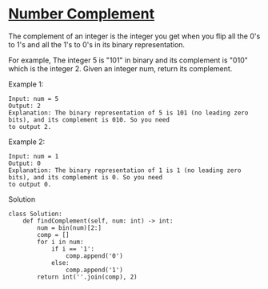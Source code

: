 # [Number Complement](https://leetcode.com/problems/number-complement/)

The complement of an integer is the integer you get when you flip all the 0's to 1's and all the 1's to 0's in its 
binary representation.

For example, The integer 5 is "101" in binary and its complement is "010" which is the integer 2.
Given an integer num, return its complement.

Example 1:
```
Input: num = 5
Output: 2
Explanation: The binary representation of 5 is 101 (no leading zero bits), and its complement is 010. So you need 
to output 2.
```
Example 2:
```
Input: num = 1
Output: 0
Explanation: The binary representation of 1 is 1 (no leading zero bits), and its complement is 0. So you need 
to output 0.
```
Solution
```pyhton
class Solution:
    def findComplement(self, num: int) -> int:
        num = bin(num)[2:]
        comp = []
        for i in num:
            if i == '1':
                comp.append('0')
            else:
                comp.append('1')
        return int(''.join(comp), 2)
```